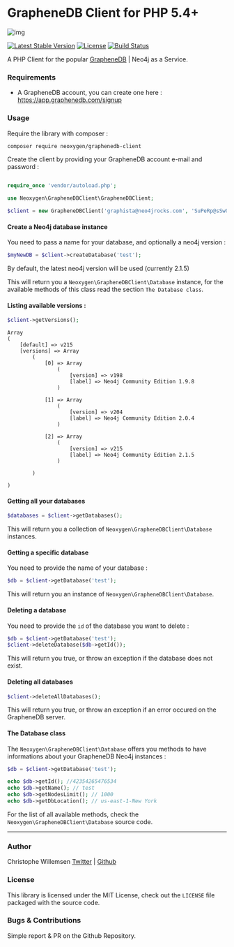 # GrapheneDB Client for PHP 5.4+

![img](http://www.graphenedb.com/images/logo.png)

[![Latest Stable Version](https://poser.pugx.org/neoxygen/graphenedb-client/v/stable.svg)](https://packagist.org/packages/neoxygen/graphenedb-client)
[![License](https://poser.pugx.org/neoxygen/graphenedb-client/license.svg)](https://packagist.org/packages/neoxygen/graphenedb-client)
[![Build Status](https://travis-ci.org/neoxygen/graphenedb-client.svg?branch=master)](https://travis-ci.org/neoxygen/graphenedb-client)

A PHP Client for the popular [GrapheneDB](http://www.graphenedb.com) | Neo4j as a Service.

### Requirements

* A GrapheneDB account, you can create one here : https://app.graphenedb.com/signup

### Usage

Require the library with composer :

```bash
composer require neoxygen/graphenedb-client
```

Create the client by providing your GrapheneDB account e-mail and password :

```php

require_once 'vendor/autoload.php';

use Neoxygen\GrapheneDBClient\GrapheneDBClient;

$client = new GrapheneDBClient('graphista@neo4jrocks.com', 'SuPeRp@sSwOrD');
```

#### Create a Neo4j database instance

You need to pass a name for your database, and optionally a neo4j version :

```php
$myNewDB = $client->createDatabase('test');
```

By default, the latest neo4j version will be used (currently 2.1.5)

This will return you a `Neoxygen\GrapheneDBClient\Database` instance, for the available methods of this class read the section `The Database class`.

#### Listing available versions :

```php
$client->getVersions();
```

```
Array
(
    [default] => v215
    [versions] => Array
        (
            [0] => Array
                (
                    [version] => v198
                    [label] => Neo4j Community Edition 1.9.8
                )

            [1] => Array
                (
                    [version] => v204
                    [label] => Neo4j Community Edition 2.0.4
                )

            [2] => Array
                (
                    [version] => v215
                    [label] => Neo4j Community Edition 2.1.5
                )

        )

)
```

#### Getting all your databases

```php
$databases = $client->getDatabases();
```

This will return you a collection of `Neoxygen\GrapheneDBClient\Database` instances.

#### Getting a specific database

You need to provide the name of your database :

```php
$db = $client->getDatabase('test');
```

This will return you an instance of `Neoxygen\GrapheneDBClient\Database`.

#### Deleting a database

You need to provide the `id` of the database you want to delete :

```php
$db = $client->getDatabase('test');
$client->deleteDatabase($db->getId());
```

This will return you true, or throw an exception if the database does not exist.

#### Deleting all databases

```php
$client->deleteAllDatabases();
```

This will return you true, or throw an exception if an error occured on the GrapheneDB server.

#### The Database class

The `Neoxygen\GrapheneDBClient\Database` offers you methods to have informations about your GrapheneDB Neo4j instances :

```php
$db = $client->getDatabase('test');

echo $db->getId(); //42354265476534
echo $db->getName(); // test
echo $db->getNodesLimit(); // 1000
echo $db->getDbLocation(); // us-east-1-New York 
```

For the list of all available methods, check the `Neoxygen\GrapheneDBClient\Database` source code.

---

### Author

Christophe Willemsen [Twitter](https://twitter.com/ikwattro) | [Github](https://github.com/ikwattro)

### License

This library is licensed under the MIT License, check out the `LICENSE` file packaged with the source code.

### Bugs & Contributions

Simple report & PR on the Github Repository.